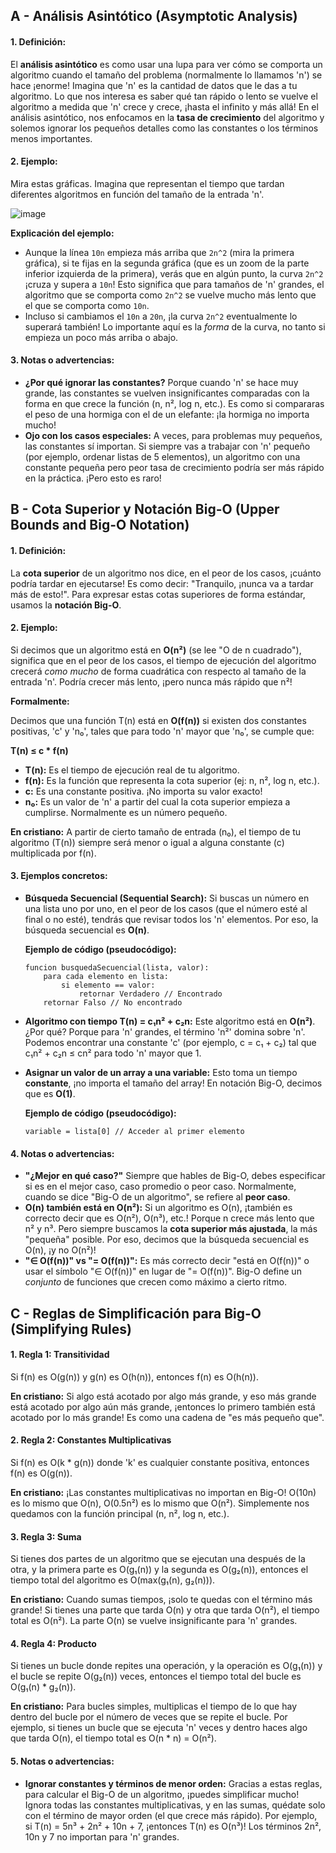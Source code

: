 ## A - Análisis Asintótico (Asymptotic Analysis)

#### 1. **Definición:**

El **análisis asintótico** es como usar una lupa para ver cómo se comporta un algoritmo cuando el tamaño del problema (normalmente lo llamamos 'n') se hace ¡enorme! Imagina que 'n' es la cantidad de datos que le das a tu algoritmo. Lo que nos interesa es saber qué tan rápido o lento se vuelve el algoritmo a medida que 'n' crece y crece, ¡hasta el infinito y más allá! En el análisis asintótico, nos enfocamos en la **tasa de crecimiento** del algoritmo y solemos ignorar los pequeños detalles como las constantes o los términos menos importantes.

#### 2. **Ejemplo:**

Mira estas gráficas. Imagina que representan el tiempo que tardan diferentes algoritmos en función del tamaño de la entrada 'n'.

![image](https://opendsa-server.cs.vt.edu/ODSA/Books/Everything/html/_images/GrowthRates1.png)

**Explicación del ejemplo:**

- Aunque la línea `10n` empieza más arriba que `2n^2` (mira la primera gráfica), si te fijas en la segunda gráfica (que es un zoom de la parte inferior izquierda de la primera), verás que en algún punto, la curva `2n^2` ¡cruza y supera a `10n`! Esto significa que para tamaños de 'n' grandes, el algoritmo que se comporta como `2n^2` se vuelve mucho más lento que el que se comporta como `10n`.
- Incluso si cambiamos el `10n` a `20n`, ¡la curva `2n^2` eventualmente lo superará también! Lo importante aquí es la _forma_ de la curva, no tanto si empieza un poco más arriba o abajo.

#### 3. **Notas o advertencias:**

- **¿Por qué ignorar las constantes?** Porque cuando 'n' se hace muy grande, las constantes se vuelven insignificantes comparadas con la forma en que crece la función (n, n², log n, etc.). Es como si compararas el peso de una hormiga con el de un elefante: ¡la hormiga no importa mucho!
- **Ojo con los casos especiales:** A veces, para problemas muy pequeños, las constantes sí importan. Si siempre vas a trabajar con 'n' pequeño (por ejemplo, ordenar listas de 5 elementos), un algoritmo con una constante pequeña pero peor tasa de crecimiento podría ser más rápido en la práctica. ¡Pero esto es raro!

## B - Cota Superior y Notación Big-O (Upper Bounds and Big-O Notation)

#### 1. **Definición:**

La **cota superior** de un algoritmo nos dice, en el peor de los casos, ¡cuánto podría tardar en ejecutarse! Es como decir: "Tranquilo, ¡nunca va a tardar más de esto!". Para expresar estas cotas superiores de forma estándar, usamos la **notación Big-O**.

#### 2. **Ejemplo:**

Si decimos que un algoritmo está en **O(n²)** (se lee "O de n cuadrado"), significa que en el peor de los casos, el tiempo de ejecución del algoritmo crecerá _como mucho_ de forma cuadrática con respecto al tamaño de la entrada 'n'. Podría crecer más lento, ¡pero nunca más rápido que n²!

**Formalmente:**

Decimos que una función T(n) está en **O(f(n))** si existen dos constantes positivas, 'c' y 'n₀', tales que para todo 'n' mayor que 'n₀', se cumple que:

**T(n) ≤ c \* f(n)**

- **T(n):** Es el tiempo de ejecución real de tu algoritmo.
- **f(n):** Es la función que representa la cota superior (ej: n, n², log n, etc.).
- **c:** Es una constante positiva. ¡No importa su valor exacto!
- **n₀:** Es un valor de 'n' a partir del cual la cota superior empieza a cumplirse. Normalmente es un número pequeño.

**En cristiano:** A partir de cierto tamaño de entrada (n₀), el tiempo de tu algoritmo (T(n)) siempre será menor o igual a alguna constante (c) multiplicada por f(n).

#### 3. **Ejemplos concretos:**

- **Búsqueda Secuencial (Sequential Search):** Si buscas un número en una lista uno por uno, en el peor de los casos (que el número esté al final o no esté), tendrás que revisar todos los 'n' elementos. Por eso, la búsqueda secuencial es **O(n)**.

  **Ejemplo de código (pseudocódigo):**

  ```
  funcion busquedaSecuencial(lista, valor):
      para cada elemento en lista:
          si elemento == valor:
              retornar Verdadero // Encontrado
      retornar Falso // No encontrado
  ```

- **Algoritmo con tiempo T(n) = c₁n² + c₂n:** Este algoritmo está en **O(n²)**. ¿Por qué? Porque para 'n' grandes, el término 'n²' domina sobre 'n'. Podemos encontrar una constante 'c' (por ejemplo, c = c₁ + c₂) tal que c₁n² + c₂n ≤ cn² para todo 'n' mayor que 1.

- **Asignar un valor de un array a una variable:** Esto toma un tiempo **constante**, ¡no importa el tamaño del array! En notación Big-O, decimos que es **O(1)**.

  **Ejemplo de código (pseudocódigo):**

  ```
  variable = lista[0] // Acceder al primer elemento
  ```

#### 4. **Notas o advertencias:**

- **"¿Mejor en qué caso?"** Siempre que hables de Big-O, debes especificar si es en el mejor caso, caso promedio o peor caso. Normalmente, cuando se dice "Big-O de un algoritmo", se refiere al **peor caso**.
- **O(n) también está en O(n²):** Si un algoritmo es O(n), ¡también es correcto decir que es O(n²), O(n³), etc.! Porque n crece más lento que n² y n³. Pero siempre buscamos la **cota superior más ajustada**, la más "pequeña" posible. Por eso, decimos que la búsqueda secuencial es O(n), ¡y no O(n²)!
- **"∈ O(f(n))" vs "= O(f(n))":** Es más correcto decir "está en O(f(n))" o usar el símbolo "∈ O(f(n))" en lugar de "= O(f(n))". Big-O define un _conjunto_ de funciones que crecen como máximo a cierto ritmo.

## C - Reglas de Simplificación para Big-O (Simplifying Rules)

#### 1. **Regla 1: Transitividad**

Si f(n) es O(g(n)) y g(n) es O(h(n)), entonces f(n) es O(h(n)).

**En cristiano:** Si algo está acotado por algo más grande, y eso más grande está acotado por algo aún más grande, ¡entonces lo primero también está acotado por lo más grande! Es como una cadena de "es más pequeño que".

#### 2. **Regla 2: Constantes Multiplicativas**

Si f(n) es O(k \* g(n)) donde 'k' es cualquier constante positiva, entonces f(n) es O(g(n)).

**En cristiano:** ¡Las constantes multiplicativas no importan en Big-O! O(10n) es lo mismo que O(n), O(0.5n²) es lo mismo que O(n²). Simplemente nos quedamos con la función principal (n, n², log n, etc.).

#### 3. **Regla 3: Suma**

Si tienes dos partes de un algoritmo que se ejecutan una después de la otra, y la primera parte es O(g₁(n)) y la segunda es O(g₂(n)), entonces el tiempo total del algoritmo es O(max(g₁(n), g₂(n))).

**En cristiano:** Cuando sumas tiempos, ¡solo te quedas con el término más grande! Si tienes una parte que tarda O(n) y otra que tarda O(n²), el tiempo total es O(n²). La parte O(n) se vuelve insignificante para 'n' grandes.

#### 4. **Regla 4: Producto**

Si tienes un bucle donde repites una operación, y la operación es O(g₁(n)) y el bucle se repite O(g₂(n)) veces, entonces el tiempo total del bucle es O(g₁(n) \* g₂(n)).

**En cristiano:** Para bucles simples, multiplicas el tiempo de lo que hay dentro del bucle por el número de veces que se repite el bucle. Por ejemplo, si tienes un bucle que se ejecuta 'n' veces y dentro haces algo que tarda O(n), el tiempo total es O(n \* n) = O(n²).

#### 5. **Notas o advertencias:**

- **Ignorar constantes y términos de menor orden:** Gracias a estas reglas, para calcular el Big-O de un algoritmo, ¡puedes simplificar mucho! Ignora todas las constantes multiplicativas, y en las sumas, quédate solo con el término de mayor orden (el que crece más rápido). Por ejemplo, si T(n) = 5n³ + 2n² + 10n + 7, ¡entonces T(n) es O(n³)! Los términos 2n², 10n y 7 no importan para 'n' grandes.
